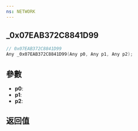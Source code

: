 ```yaml
---
ns: NETWORK
---
```

## _0x07EAB372C8841D99

```c
// 0x07EAB372C8841D99
Any _0x07EAB372C8841D99(Any p0, Any p1, Any p2);
```


## 參數
* **p0**: 
* **p1**: 
* **p2**: 

## 返回值
